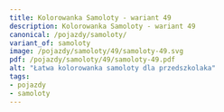 ```yaml
---
title: Kolorowanka Samoloty - wariant 49
description: Kolorowanka Samoloty - wariant 49
canonical: /pojazdy/samoloty/
variant_of: samoloty
image: /pojazdy/samoloty/49/samoloty-49.svg
pdf: /pojazdy/samoloty/49/samoloty-49.pdf
alt: "Łatwa kolorowanka samoloty dla przedszkolaka"
tags:
- pojazdy
- samoloty
---
```

